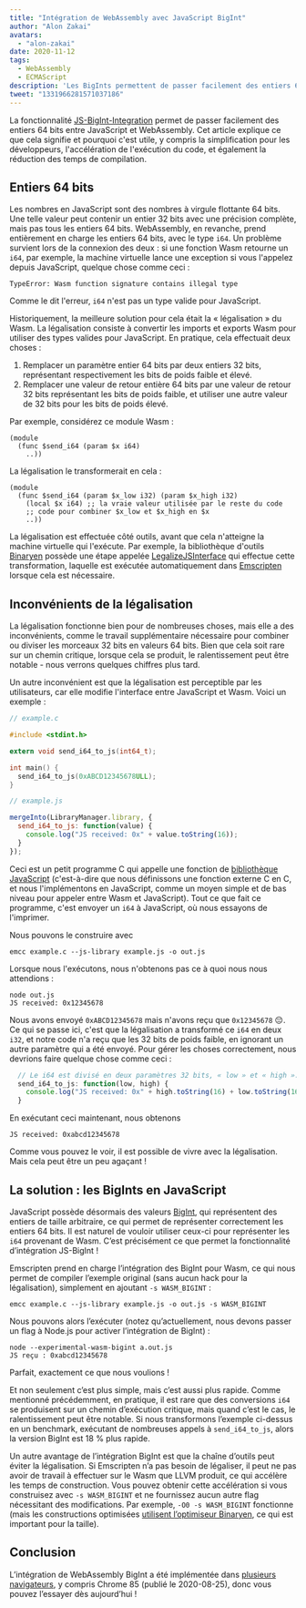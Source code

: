 ```yaml
---
title: "Intégration de WebAssembly avec JavaScript BigInt"
author: "Alon Zakai"
avatars:
  - "alon-zakai"
date: 2020-11-12
tags:
  - WebAssembly
  - ECMAScript
description: 'Les BigInts permettent de passer facilement des entiers 64 bits entre JavaScript et WebAssembly. Cet article explique ce que cela signifie et pourquoi c'est utile, y compris la simplification pour les développeurs, l'accélération de l'exécution du code, et également la réduction des temps de compilation.'
tweet: "1331966281571037186"
---
```

La fonctionnalité [JS-BigInt-Integration](https://github.com/WebAssembly/JS-BigInt-integration) permet de passer facilement des entiers 64 bits entre JavaScript et WebAssembly. Cet article explique ce que cela signifie et pourquoi c'est utile, y compris la simplification pour les développeurs, l'accélération de l'exécution du code, et également la réduction des temps de compilation.

<!--truncate-->
## Entiers 64 bits

Les nombres en JavaScript sont des nombres à virgule flottante 64 bits. Une telle valeur peut contenir un entier 32 bits avec une précision complète, mais pas tous les entiers 64 bits. WebAssembly, en revanche, prend entièrement en charge les entiers 64 bits, avec le type `i64`. Un problème survient lors de la connexion des deux : si une fonction Wasm retourne un `i64`, par exemple, la machine virtuelle lance une exception si vous l'appelez depuis JavaScript, quelque chose comme ceci :

```
TypeError: Wasm function signature contains illegal type
```

Comme le dit l'erreur, `i64` n'est pas un type valide pour JavaScript.

Historiquement, la meilleure solution pour cela était la « légalisation » du Wasm. La légalisation consiste à convertir les imports et exports Wasm pour utiliser des types valides pour JavaScript. En pratique, cela effectuait deux choses :

1. Remplacer un paramètre entier 64 bits par deux entiers 32 bits, représentant respectivement les bits de poids faible et élevé.
2. Remplacer une valeur de retour entière 64 bits par une valeur de retour 32 bits représentant les bits de poids faible, et utiliser une autre valeur de 32 bits pour les bits de poids élevé.

Par exemple, considérez ce module Wasm :

```wasm
(module
  (func $send_i64 (param $x i64)
    ..))
```

La légalisation le transformerait en cela :

```wasm
(module
  (func $send_i64 (param $x_low i32) (param $x_high i32)
    (local $x i64) ;; la vraie valeur utilisée par le reste du code
    ;; code pour combiner $x_low et $x_high en $x
    ..))
```

La légalisation est effectuée côté outils, avant que cela n'atteigne la machine virtuelle qui l'exécute. Par exemple, la bibliothèque d'outils [Binaryen](https://github.com/WebAssembly/binaryen) possède une étape appelée [LegalizeJSInterface](https://github.com/WebAssembly/binaryen/blob/fd7e53fe0ae99bd27179cb35d537e4ce5ec1fe11/src/passes/LegalizeJSInterface.cpp) qui effectue cette transformation, laquelle est exécutée automatiquement dans [Emscripten](https://emscripten.org/) lorsque cela est nécessaire.

## Inconvénients de la légalisation

La légalisation fonctionne bien pour de nombreuses choses, mais elle a des inconvénients, comme le travail supplémentaire nécessaire pour combiner ou diviser les morceaux 32 bits en valeurs 64 bits. Bien que cela soit rare sur un chemin critique, lorsque cela se produit, le ralentissement peut être notable - nous verrons quelques chiffres plus tard.

Un autre inconvénient est que la légalisation est perceptible par les utilisateurs, car elle modifie l'interface entre JavaScript et Wasm. Voici un exemple :

```c
// example.c

#include <stdint.h>

extern void send_i64_to_js(int64_t);

int main() {
  send_i64_to_js(0xABCD12345678ULL);
}
```

```javascript
// example.js

mergeInto(LibraryManager.library, {
  send_i64_to_js: function(value) {
    console.log("JS received: 0x" + value.toString(16));
  }
});
```

Ceci est un petit programme C qui appelle une fonction de [bibliothèque JavaScript](https://emscripten.org/docs/porting/connecting_cpp_and_javascript/Interacting-with-code.html#implement-c-in-javascript) (c'est-à-dire que nous définissons une fonction externe C en C, et nous l'implémentons en JavaScript, comme un moyen simple et de bas niveau pour appeler entre Wasm et JavaScript). Tout ce que fait ce programme, c'est envoyer un `i64` à JavaScript, où nous essayons de l'imprimer.

Nous pouvons le construire avec

```
emcc example.c --js-library example.js -o out.js
```

Lorsque nous l'exécutons, nous n'obtenons pas ce à quoi nous nous attendions :

```
node out.js
JS received: 0x12345678
```

Nous avons envoyé `0xABCD12345678` mais n'avons reçu que `0x12345678` 😔. Ce qui se passe ici, c'est que la légalisation a transformé ce `i64` en deux `i32`, et notre code n'a reçu que les 32 bits de poids faible, en ignorant un autre paramètre qui a été envoyé. Pour gérer les choses correctement, nous devrions faire quelque chose comme ceci :

```javascript
  // Le i64 est divisé en deux paramètres 32 bits, « low » et « high ».
  send_i64_to_js: function(low, high) {
    console.log("JS received: 0x" + high.toString(16) + low.toString(16));
  }
```

En exécutant ceci maintenant, nous obtenons

```
JS received: 0xabcd12345678
```

Comme vous pouvez le voir, il est possible de vivre avec la légalisation. Mais cela peut être un peu agaçant !

## La solution : les BigInts en JavaScript

JavaScript possède désormais des valeurs [BigInt](/features/bigint), qui représentent des entiers de taille arbitraire, ce qui permet de représenter correctement les entiers 64 bits. Il est naturel de vouloir utiliser ceux-ci pour représenter les `i64` provenant de Wasm. C’est précisément ce que permet la fonctionnalité d’intégration JS-BigInt !

Emscripten prend en charge l’intégration des BigInt pour Wasm, ce qui nous permet de compiler l’exemple original (sans aucun hack pour la légalisation), simplement en ajoutant `-s WASM_BIGINT` :

```
emcc example.c --js-library example.js -o out.js -s WASM_BIGINT
```

Nous pouvons alors l’exécuter (notez qu’actuellement, nous devons passer un flag à Node.js pour activer l’intégration de BigInt) :

```
node --experimental-wasm-bigint a.out.js
JS reçu : 0xabcd12345678
```

Parfait, exactement ce que nous voulions !

Et non seulement c’est plus simple, mais c’est aussi plus rapide. Comme mentionné précédemment, en pratique, il est rare que des conversions `i64` se produisent sur un chemin d’exécution critique, mais quand c’est le cas, le ralentissement peut être notable. Si nous transformons l’exemple ci-dessus en un benchmark, exécutant de nombreuses appels à `send_i64_to_js`, alors la version BigInt est 18 % plus rapide.

Un autre avantage de l’intégration BigInt est que la chaîne d’outils peut éviter la légalisation. Si Emscripten n’a pas besoin de légaliser, il peut ne pas avoir de travail à effectuer sur le Wasm que LLVM produit, ce qui accélère les temps de construction. Vous pouvez obtenir cette accélération si vous construisez avec `-s WASM_BIGINT` et ne fournissez aucun autre flag nécessitant des modifications. Par exemple, `-O0 -s WASM_BIGINT` fonctionne (mais les constructions optimisées [utilisent l’optimiseur Binaryen](https://emscripten.org/docs/optimizing/Optimizing-Code.html#link-times), ce qui est important pour la taille).

## Conclusion

L’intégration de WebAssembly BigInt a été implémentée dans [plusieurs navigateurs](https://webassembly.org/roadmap/), y compris Chrome 85 (publié le 2020-08-25), donc vous pouvez l’essayer dès aujourd’hui !
